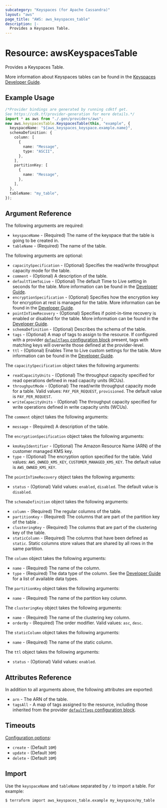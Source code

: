 ```yaml
---
subcategory: "Keyspaces (for Apache Cassandra)"
layout: "aws"
page_title: "AWS: aws_keyspaces_table"
description: |-
  Provides a Keyspaces Table.
---
```


# Resource: awsKeyspacesTable

Provides a Keyspaces Table.

More information about Keyspaces tables can be found in the [Keyspaces Developer Guide](https://docs.aws.amazon.com/keyspaces/latest/devguide/working-with-tables.html).

## Example Usage

```typescript
/*Provider bindings are generated by running cdktf get.
See https://cdk.tf/provider-generation for more details.*/
import * as aws from "./.gen/providers/aws";
new aws.keyspacesTable.KeyspacesTable(this, "example", {
  keyspaceName: "${aws_keyspaces_keyspace.example.name}",
  schemaDefinition: {
    column: [
      {
        name: "Message",
        type: "ASCII",
      },
    ],
    partitionKey: [
      {
        name: "Message",
      },
    ],
  },
  tableName: "my_table",
});

```

## Argument Reference

The following arguments are required:

* `keyspaceName` - (Required) The name of the keyspace that the table is going to be created in.
* `tableName` - (Required) The name of the table.

The following arguments are optional:

* `capacitySpecification` - (Optional) Specifies the read/write throughput capacity mode for the table.
* `comment` - (Optional) A description of the table.
* `defaultTimeToLive` - (Optional) The default Time to Live setting in seconds for the table. More information can be found in the [Developer Guide](https://docs.aws.amazon.com/keyspaces/latest/devguide/TTL-how-it-works.html#ttl-howitworks_default_ttl).
* `encryptionSpecification` - (Optional) Specifies how the encryption key for encryption at rest is managed for the table. More information can be found in the [Developer Guide](https://docs.aws.amazon.com/keyspaces/latest/devguide/EncryptionAtRest.html).
* `pointInTimeRecovery` - (Optional) Specifies if point-in-time recovery is enabled or disabled for the table. More information can be found in the [Developer Guide](https://docs.aws.amazon.com/keyspaces/latest/devguide/PointInTimeRecovery.html).
* `schemaDefinition` - (Optional) Describes the schema of the table.
* `tags` - (Optional) A map of tags to assign to the resource. If configured with a provider [`defaultTags` configuration block](https://registry.terraform.io/providers/hashicorp/aws/latest/docs#default_tags-configuration-block) present, tags with matching keys will overwrite those defined at the provider-level.
* `ttl` - (Optional) Enables Time to Live custom settings for the table. More information can be found in the [Developer Guide](https://docs.aws.amazon.com/keyspaces/latest/devguide/TTL.html).

The `capacitySpecification` object takes the following arguments:

* `readCapacityUnits` - (Optional) The throughput capacity specified for read operations defined in read capacity units (RCUs).
* `throughputMode` - (Optional) The read/write throughput capacity mode for a table. Valid values: `PAY_PER_REQUEST`, `provisioned`. The default value is `PAY_PER_REQUEST`.
* `writeCapacityUnits` - (Optional) The throughput capacity specified for write operations defined in write capacity units (WCUs).

The `comment` object takes the following arguments:

* `message` - (Required) A description of the table.

The `encryptionSpecification` object takes the following arguments:

* `kmsKeyIdentifier` - (Optional) The Amazon Resource Name (ARN) of the customer managed KMS key.
* `type` - (Optional) The encryption option specified for the table. Valid values: `AWS_OWNED_KMS_KEY`, `CUSTOMER_MANAGED_KMS_KEY`. The default value is `AWS_OWNED_KMS_KEY`.

The `pointInTimeRecovery` object takes the following arguments:

* `status` - (Optional) Valid values: `enabled`, `disabled`. The default value is `disabled`.

The `schemaDefinition` object takes the following arguments:

* `column` - (Required) The regular columns of the table.
* `partitionKey` - (Required) The columns that are part of the partition key of the table .
* `clusteringKey` - (Required) The columns that are part of the clustering key of the table.
* `staticColumn` - (Required) The columns that have been defined as `static`. Static columns store values that are shared by all rows in the same partition.

The `column` object takes the following arguments:

* `name` - (Required) The name of the column.
* `type` - (Required) The data type of the column. See the [Developer Guide](https://docs.aws.amazon.com/keyspaces/latest/devguide/cql.elements.html#cql.data-types) for a list of available data types.

The `partitionKey` object takes the following arguments:

* `name` - (Required) The name of the partition key column.

The `clusteringKey` object takes the following arguments:

* `name` - (Required) The name of the clustering key column.
* `orderBy` - (Required) The order modifier. Valid values: `asc`, `desc`.

The `staticColumn` object takes the following arguments:

* `name` - (Required) The name of the static column.

The `ttl` object takes the following arguments:

* `status` - (Optional) Valid values: `enabled`.

## Attributes Reference

In addition to all arguments above, the following attributes are exported:

* `arn` - The ARN of the table.
* `tagsAll` - A map of tags assigned to the resource, including those inherited from the provider [`defaultTags` configuration block](https://registry.terraform.io/providers/hashicorp/aws/latest/docs#default_tags-configuration-block).

## Timeouts

[Configuration options](https://developer.hashicorp.com/terraform/language/resources/syntax#operation-timeouts):

* `create` - (Default `10M`)
* `update` - (Default `30M`)
* `delete` - (Default `10M`)

## Import

Use the `keyspaceName` and `tableName` separated by `/` to import a table. For example:

```console
$ terraform import aws_keyspaces_table.example my_keyspace/my_table
```
